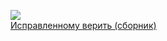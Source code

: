 ![](/books/fantasy_fight/Татьяна%20В.%20Минина/Исправленному%20верить%20(сборник).jpg)  
[Исправленному верить (сборник)](/books/fantasy_fight/Татьяна%20В.%20Минина/Исправленному%20верить%20(сборник))

